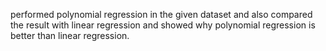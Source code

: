 performed polynomial regression in the given dataset and also compared the result with linear regression and showed why polynomial regression is better than linear regression.
